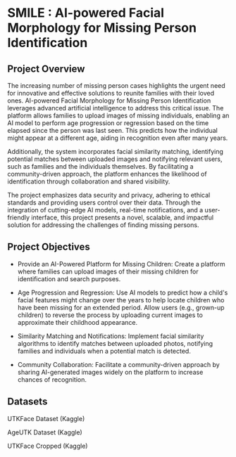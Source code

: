 # SMILE : AI-powered Facial Morphology for Missing Person Identification

## Project Overview
The increasing number of missing person cases highlights the urgent need for innovative and effective solutions to reunite families with their loved ones. AI-powered Facial Morphology for Missing Person Identification leverages advanced artificial intelligence to address this critical issue. The platform allows families to upload images of missing individuals, enabling an AI model to perform age progression or regression based on the time elapsed since the person was last seen. This predicts how the individual might appear at a different age, aiding in recognition even after many years.

Additionally, the system incorporates facial similarity matching, identifying potential matches between uploaded images and notifying relevant users, such as families and the individuals themselves. By facilitating a community-driven approach, the platform enhances the likelihood of identification through collaboration and shared visibility.

The project emphasizes data security and privacy, adhering to ethical standards and providing users control over their data. Through the integration of cutting-edge AI models, real-time notifications, and a user-friendly interface, this project presents a novel, scalable, and impactful solution for addressing the challenges of finding missing persons.

## Project Objectives
- Provide an AI-Powered Platform for Missing Children:
Create a platform where families can upload images of their missing children for identification and search purposes.

- Age Progression and Regression:
Use AI models to predict how a child's facial features might change over the years to help locate children who have been missing for an extended period.
Allow users (e.g., grown-up children) to reverse the process by uploading current images to approximate their childhood appearance.

- Similarity Matching and Notifications:
Implement facial similarity algorithms to identify matches between uploaded photos, notifying families and individuals when a potential match is detected.

- Community Collaboration:
Facilitate a community-driven approach by sharing AI-generated images widely on the platform to increase chances of recognition.

## Datasets
UTKFace Dataset (Kaggle)

AgeUTK Dataset (Kaggle)

UTKFace Cropped (Kaggle)

